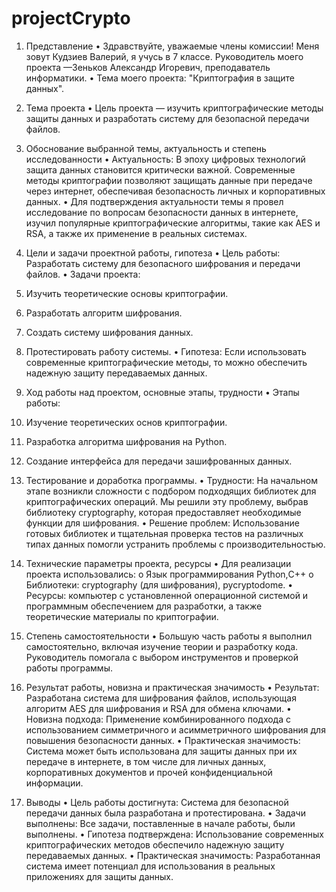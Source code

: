 # projectCrypto
1. Представление
• Здравствуйте, уважаемые члены комиссии! Меня зовут Кудзиев Валерий, я учусь в 7 классе. Руководитель моего проекта —Зеньков Александр Игоревич, преподаватель информатики.
• Тема моего проекта: "Криптография в защите данных".
 
2. Тема проекта
• Цель проекта — изучить криптографические методы защиты данных и разработать систему для безопасной передачи файлов.
 
3. Обоснование выбранной темы, актуальность и степень исследованности
• Актуальность: В эпоху цифровых технологий защита данных становится критически важной. Современные методы криптографии позволяют защищать данные при передаче через интернет, обеспечивая безопасность личных и корпоративных данных.
• Для подтверждения актуальности темы я провел исследование по вопросам безопасности данных в интернете, изучил популярные криптографические алгоритмы, такие как AES и RSA, а также их применение в реальных системах.
 
4. Цели и задачи проектной работы, гипотеза
• Цель работы: Разработать систему для безопасного шифрования и передачи файлов.
• Задачи проекта:
1. Изучить теоретические основы криптографии.
2. Разработать алгоритм шифрования.
3. Создать систему шифрования данных.
4. Протестировать работу системы.
• Гипотеза: Если использовать современные криптографические методы, то можно обеспечить надежную защиту передаваемых данных.
 
5. Ход работы над проектом, основные этапы, трудности
• Этапы работы:
1. Изучение теоретических основ криптографии.
2. Разработка алгоритма шифрования на Python.
3. Создание интерфейса для передачи зашифрованных данных.
4. Тестирование и доработка программы.
• Трудности: На начальном этапе возникли сложности с подбором подходящих библиотек для криптографических операций. Мы решили эту проблему, выбрав библиотеку cryptography, которая предоставляет необходимые функции для шифрования.
• Решение проблем: Использование готовых библиотек и тщательная проверка тестов на различных типах данных помогли устранить проблемы с производительностью.
 
6. Технические параметры проекта, ресурсы
• Для реализации проекта использовались:
o Язык программирования Python,С++
o Библиотеки: cryptography (для шифрования), pycryptodome.
• Ресурсы: компьютер с установленной операционной системой и программным обеспечением для разработки, а также теоретические материалы по криптографии.
 
7. Степень самостоятельности
• Большую часть работы я выполнил самостоятельно, включая изучение теории и разработку кода. Руководитель помогала с выбором инструментов и проверкой работы программы.
 
8. Результат работы, новизна и практическая значимость
• Результат: Разработана система для шифрования файлов, использующая алгоритм AES для шифрования и RSA для обмена ключами.
• Новизна подхода: Применение комбинированного подхода с использованием симметричного и асимметричного шифрования для повышения безопасности данных.
• Практическая значимость: Система может быть использована для защиты данных при их передаче в интернете, в том числе для личных данных, корпоративных документов и прочей конфиденциальной информации.
 
9. Выводы
• Цель работы достигнута: Система для безопасной передачи данных была разработана и протестирована.
• Задачи выполнены: Все задачи, поставленные в начале работы, были выполнены.
• Гипотеза подтверждена: Использование современных криптографических методов обеспечило надежную защиту передаваемых данных.
• Практическая значимость: Разработанная система имеет потенциал для использования в реальных приложениях для защиты данных.
 